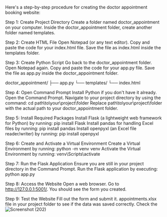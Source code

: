 Here's a step-by-step procedure for creating the doctor appointment booking website:

Step 1: Create Project Directory
Create a folder named doctor_appointment on your computer.
Inside the doctor_appointment folder, create another folder named templates.

Step 2: Create HTML File
Open Notepad (or any text editor).
Copy and paste the code for your index.html file.
Save the file as index.html inside the templates folder.

Step 3: Create Python Script
Go back to the doctor_appointment folder.
Open Notepad again.
Copy and paste the code for your app.py file.
Save the file as app.py inside the doctor_appointment folder.

doctor_appointment/
├── app.py
└── templates/
    └── index.html

Step 4: Open Command Prompt
Install Python if you don't have it already.
Open the Command Prompt.
Navigate to your project directory by using the command: cd path\to\your\project\folder
Replace path\to\your\project\folder with the actual path to your doctor_appointment folder.

Step 5: Install Required Packages
Install Flask (a lightweight web framework for Python) by running: pip install Flask
Install pandas for handling Excel files by running: pip install pandas
Install openpyxl (an Excel file reader/writer) by running: pip install openpyxl

Step 6: Create and Activate a Virtual Environment
Create a Virtual Environment by running: python -m venv venv
Activate the Virtual Environment by running: venv\Scripts\activate

Step 7: Run the Flask Application
Ensure you are still in your project directory in the Command Prompt.
Run the Flask application by executing: python app.py

Step 8: Access the Website
Open a web browser.
Go to http://127.0.0.1:5001/.
You should see the form you created.

Step 9: Test the Website
Fill out the form and submit it.
appointments.xlsx file in your project folder to see if the data was saved correctly.
Check the ![Screenshot (202)](https://github.com/user-attachments/assets/43b755a0-3bd3-4d8c-adea-f53c8f0467ad)



